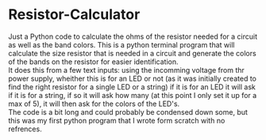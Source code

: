 # Resistor-Calculator
Just a Python code to calculate the ohms of the resistor needed for a circuit as well as the band colors. 
This is a python terminal program that will calculate the size resistor that is needed in a circuit and generate the colors of the bands on the resistor for easier identification.  
It does this from a few text inputs: using the incomming voltage from thr power supply, wheither this is for an LED or not (as it was initially created to find the right resistor for a single LED or a string)
if it is for an LED it will ask if it is for a string, if so it will ask how many (at this point I only set it up for a max of 5), it will then ask for the colors of the LED's.  
The code is a bit long and could probably be condensed down some, but this was my first python program that I wrote form scratch with no refrences.
